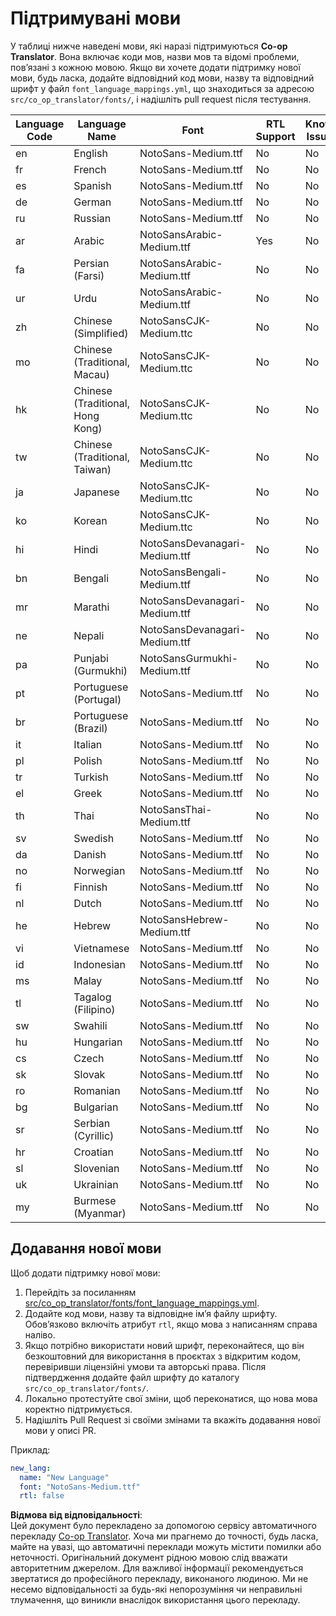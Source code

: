 <!--
CO_OP_TRANSLATOR_METADATA:
{
  "original_hash": "b4ed48f23ec418b31e90a02fe629fcde",
  "translation_date": "2025-06-12T12:21:08+00:00",
  "source_file": "getting_started/supported-languages.md",
  "language_code": "uk"
}
-->
# Підтримувані мови

У таблиці нижче наведені мови, які наразі підтримуються **Co-op Translator**. Вона включає коди мов, назви мов та відомі проблеми, пов’язані з кожною мовою. Якщо ви хочете додати підтримку нової мови, будь ласка, додайте відповідний код мови, назву та відповідний шрифт у файл `font_language_mappings.yml`, що знаходиться за адресою `src/co_op_translator/fonts/`, і надішліть pull request після тестування.

| Language Code | Language Name        | Font                              | RTL Support | Known Issues |
|---------------|----------------------|-----------------------------------|-------------|--------------|
| en            | English              | NotoSans-Medium.ttf               | No          | No           |
| fr            | French               | NotoSans-Medium.ttf               | No          | No           |
| es            | Spanish              | NotoSans-Medium.ttf               | No          | No           |
| de            | German               | NotoSans-Medium.ttf               | No          | No           |
| ru            | Russian              | NotoSans-Medium.ttf               | No          | No           |
| ar            | Arabic               | NotoSansArabic-Medium.ttf         | Yes         | No           |
| fa            | Persian (Farsi)      | NotoSansArabic-Medium.ttf         | No          | No           |
| ur            | Urdu                 | NotoSansArabic-Medium.ttf         | No          | No           |
| zh            | Chinese (Simplified) | NotoSansCJK-Medium.ttc            | No          | No           |
| mo            | Chinese (Traditional, Macau) | NotoSansCJK-Medium.ttc    | No          | No           |
| hk            | Chinese (Traditional, Hong Kong) | NotoSansCJK-Medium.ttc| No          | No           |
| tw            | Chinese (Traditional, Taiwan) | NotoSansCJK-Medium.ttc   | No          | No           |
| ja            | Japanese             | NotoSansCJK-Medium.ttc            | No          | No           |
| ko            | Korean               | NotoSansCJK-Medium.ttc            | No          | No           |
| hi            | Hindi                | NotoSansDevanagari-Medium.ttf     | No          | No           |
| bn            | Bengali              | NotoSansBengali-Medium.ttf        | No          | No           |
| mr            | Marathi              | NotoSansDevanagari-Medium.ttf     | No          | No           |
| ne            | Nepali               | NotoSansDevanagari-Medium.ttf     | No          | No           |
| pa            | Punjabi (Gurmukhi)   | NotoSansGurmukhi-Medium.ttf       | No          | No           |
| pt            | Portuguese (Portugal)| NotoSans-Medium.ttf               | No          | No           |
| br            | Portuguese (Brazil)  | NotoSans-Medium.ttf               | No          | No           |
| it            | Italian              | NotoSans-Medium.ttf               | No          | No           |
| pl            | Polish               | NotoSans-Medium.ttf               | No          | No           |
| tr            | Turkish              | NotoSans-Medium.ttf               | No          | No           |
| el            | Greek                | NotoSans-Medium.ttf               | No          | No           |
| th            | Thai                 | NotoSansThai-Medium.ttf           | No          | No           |
| sv            | Swedish              | NotoSans-Medium.ttf               | No          | No           |
| da            | Danish               | NotoSans-Medium.ttf               | No          | No           |
| no            | Norwegian            | NotoSans-Medium.ttf               | No          | No           |
| fi            | Finnish              | NotoSans-Medium.ttf               | No          | No           |
| nl            | Dutch                | NotoSans-Medium.ttf               | No          | No           |
| he            | Hebrew               | NotoSansHebrew-Medium.ttf         | No          | No           |
| vi            | Vietnamese           | NotoSans-Medium.ttf               | No          | No           |
| id            | Indonesian           | NotoSans-Medium.ttf               | No          | No           |
| ms            | Malay                | NotoSans-Medium.ttf               | No          | No           |
| tl            | Tagalog (Filipino)   | NotoSans-Medium.ttf               | No          | No           |
| sw            | Swahili              | NotoSans-Medium.ttf               | No          | No           |
| hu            | Hungarian            | NotoSans-Medium.ttf               | No          | No           |
| cs            | Czech                | NotoSans-Medium.ttf               | No          | No           |
| sk            | Slovak               | NotoSans-Medium.ttf               | No          | No           |
| ro            | Romanian             | NotoSans-Medium.ttf               | No          | No           |
| bg            | Bulgarian            | NotoSans-Medium.ttf               | No          | No           |
| sr            | Serbian (Cyrillic)   | NotoSans-Medium.ttf               | No          | No           |
| hr            | Croatian             | NotoSans-Medium.ttf               | No          | No           |
| sl            | Slovenian            | NotoSans-Medium.ttf               | No          | No           |
| uk            | Ukrainian            | NotoSans-Medium.ttf               | No          | No           |
| my            | Burmese (Myanmar)    | NotoSans-Medium.ttf               | No          | No           |

## Додавання нової мови

Щоб додати підтримку нової мови:

1. Перейдіть за посиланням [src/co_op_translator/fonts/font_language_mappings.yml](https://github.com/Azure/co-op-translator/blob/main/src/co_op_translator/fonts/font_language_mappings.yml).
2. Додайте код мови, назву та відповідне ім’я файлу шрифту. Обов’язково включіть атрибут `rtl`, якщо мова з написанням справа наліво.
3. Якщо потрібно використати новий шрифт, переконайтеся, що він безкоштовний для використання в проєктах з відкритим кодом, перевіривши ліцензійні умови та авторські права. Після підтвердження додайте файл шрифту до каталогу `src/co_op_translator/fonts/`.
4. Локально протестуйте свої зміни, щоб переконатися, що нова мова коректно підтримується.
5. Надішліть Pull Request зі своїми змінами та вкажіть додавання нової мови у описі PR.

Приклад:

```yaml
new_lang:
  name: "New Language"
  font: "NotoSans-Medium.ttf"
  rtl: false
```

**Відмова від відповідальності**:  
Цей документ було перекладено за допомогою сервісу автоматичного перекладу [Co-op Translator](https://github.com/Azure/co-op-translator). Хоча ми прагнемо до точності, будь ласка, майте на увазі, що автоматичні переклади можуть містити помилки або неточності. Оригінальний документ рідною мовою слід вважати авторитетним джерелом. Для важливої інформації рекомендується звертатися до професійного перекладу, виконаного людиною. Ми не несемо відповідальності за будь-які непорозуміння чи неправильні тлумачення, що виникли внаслідок використання цього перекладу.